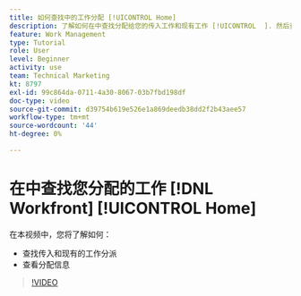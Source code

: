 ```yaml
---
title: 如何查找中的工作分配 [!UICONTROL Home]
description: 了解如何在中查找分配给您的传入工作和现有工作 [!UICONTROL  ]. 然后查看任务信息。
feature: Work Management
type: Tutorial
role: User
level: Beginner
activity: use
team: Technical Marketing
kt: 8797
exl-id: 99c864da-0711-4a30-8067-03b7fbd198df
doc-type: video
source-git-commit: d39754b619e526e1a869deedb38dd2f2b43aee57
workflow-type: tm+mt
source-wordcount: '44'
ht-degree: 0%

---
```


# 在中查找您分配的工作 [!DNL Workfront] [!UICONTROL Home]

在本视频中，您将了解如何：

* 查找传入和现有的工作分派
* 查看分配信息

>[!VIDEO](https://video.tv.adobe.com/v/335098/?quality=12)
